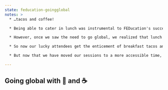 ```yaml
---
state: feducation-goingglobal
notes: >
  * …tacos and coffee!

  * Being able to cater in lunch was instrumental to FEDucation's success.  We were able to chat about code over food and everybody appreciated it.  It was an extra enticement to get people to come!

  * However, once we saw the need to go global, we realized that lunch time sessions weren't going to work anymore - in order to include our listeners from across the pond, we needed to move the time to the morning.

  * So now our lucky attendees get the enticement of breakfast tacos and coffee - something our call-in audience is always jealous of!

  * But now that we have moved our sessions to a more accessible time, we have have doubled our listening audience.  People call in from Dublin, Boebligen and Hursely to name a few.

---
```

## Going global with 🌮 and ☕️

